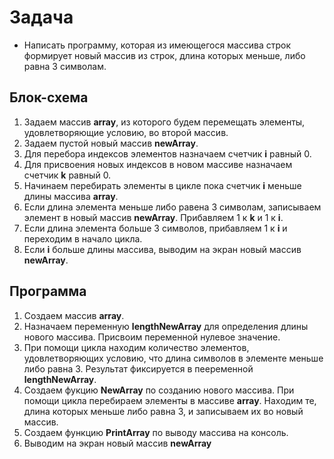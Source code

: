 # Задача
- Написать программу, которая из имеющегося массива строк формирует новый массив из строк, длина которых меньше, либо равна 3 символам.

## Блок-схема
1. Задаем массив **array**, из которого будем перемещать элементы, удовлетворяющие условию, во второй массив.
2. Задаем пустой новый массив **newArray**.
3. Для перебора индексов элементов назначаем счетчик **i** равный 0.
4. Для присвоения новых индексов в новом массиве назначаем счетчик **k** равный 0.
5. Начинаем перебирать элементы в цикле пока счетчик **i** меньше длины массива **array**.
6. Если длина элемента меньше либо равена 3 символам, записываем элемент в новый массив **newArray**. Прибавляем 1 к **k** и 1 к **i**.
7. Если длина элемента больше 3 символов, прибавляем 1 к **i** и переходим в начало цикла.
8. Если **i** больше длины массива, выводим на экран новый массив **newArray**.

## Программа
1. Создаем массив **array**.
2. Назначаем переменную **lengthNewArray** для определения длины нового массива. Присвоим переменной нулевое значение.
3. При помощи цикла находим количество элементов, удовлетворяющих условию, что длина символов в элементе меньше либо равна 3. Результат фиксируется в пееременной **lengthNewArray**.
4. Создаем фукцию **NewArray** по созданию нового массива. При помощи цикла перебираем элементы в массиве **array**. Находим те, длина которых меньше либо равна 3, и записываем их во новый массив.
5. Создаем функцию **PrintArray** по выводу массива на консоль.
6. Выводим на экран новый массив **newArray**
